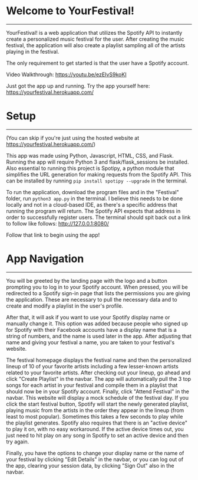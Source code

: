 # Welcome to YourFestival!
---
YourFestival! is a web application that utilizes the Spotify API to instantly create a personalized music festival for the user. After creating the music festival, the application will also create a playlist sampling all of the artists playing in the festival.

The only requirement to get started is that the user have a Spotify account.

Video Walkthrough: https://youtu.be/ezEIvS9koKI 

Just got the app up and running. Try the app yourself here: https://yourfestival.herokuapp.com/

# Setup
---
(You can skip if you're just using the hosted website at https://yourfestival.herokuapp.com/)

This app was made using Python, Javascript, HTML, CSS, and Flask. Running the app will require Python 3 and flask/flask_sessions be installed. Also essential to running this project is Spotipy, a python module that simplifies the URL generation for making requests from the Spotify API. This can be installed by running `pip install spotipy --upgrade` in the terminal.

To run the application, download the program files and in the "Festival" folder, run `python3 app.py` in the terminal. I believe this needs to be done locally and not in a cloud-based IDE, as there's a specific address that running the program will return. The Spotify API expects that address in order to successfully register users. The terminal should spit back out a link to follow like follows: http://127.0.0.1:8080/

Follow that link to begin using the app!

# App Navigation
---
You will be greeted by the landing page with the logo and a button prompting you to log in to your Spotify account. When pressed, you will be redirected to a Spotify sign-in page that lists the permissions you are giving the application. These are necessary to pull the necessary data and to create and modify a playlist in the user's profile.

After that, it will ask if you want to use your Spotify display name or manually change it. This option was added because people who signed up for Spotify with their Facebook accounts have a display name that is a string of numbers, and the name is used later in the app. After adjusting that name and giving your festival a name, you are taken to your festival's website.

The festival homepage displays the festival name and then the personalized lineup of 10 of your favorite artists including a few lesser-known artists related to your favorite artists. After checking out your lineup, go ahead and click "Create Playlist" in the navbar. The app will automatically pull the 3 top songs for each artist in your festival and compile them in a playlist that should now be in your Spotify account. Finally, click "Attend Festival" in the navbar. This website will display a mock schedule of the festival day. If you click the start festival button, Spotify will start the newly generated playlist, playing music from the artists in the order they appear in the lineup (from least to most popular). Sometimes this takes a few seconds to play while the playlist generates. Spotify also requires that there is an "active device" to play it on, with no easy workaround. If the active device times out, you just need to hit play on any song in Spotify to set an active device and then try again.

Finally, you have the options to change your display name or the name of your festival by clicking "Edit Details" in the navbar, or you can log out of the app, clearing your session data, by clicking "Sign Out" also in the navbar.
